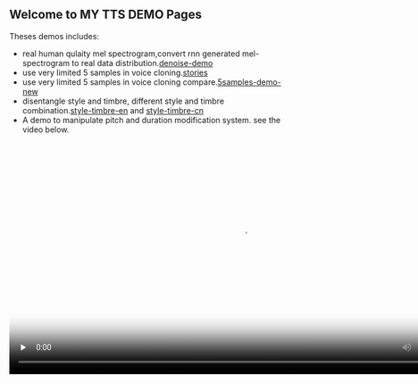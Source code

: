 ## Welcome to MY TTS DEMO Pages

Theses demos includes:
 - real human qulaity mel spectrogram,convert rnn generated mel-spectrogram to real data distribution.[denoise-demo](denoise-demo.html)
 - use very limited 5 samples in voice cloning.[stories](DEMO-5.html)
 - use very limited 5 samples in voice cloning compare.[5samples-demo-new](pps5.html)
 - disentangle style and timbre, different style and timbre combination.[style-timbre-en](ENStory.html) and [style-timbre-cn](DEMO-StyleTimbre.html)
 - A demo to manipulate pitch and duration modification system. see the video below.



<video id="video" controls="" preload="none" poster="封面" width="832px">
      <source id="mp4" src="Pitch-Duration-Modify.mp4" type="video/mp4">
</videos>


